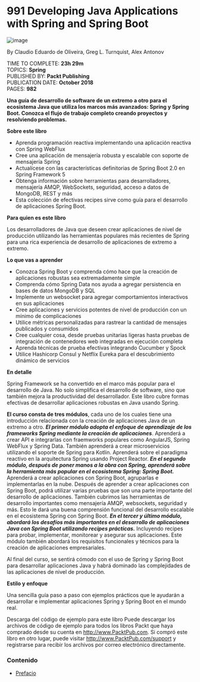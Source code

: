 # 991 Developing Java Applications with Spring and Spring Boot

![image](https://user-images.githubusercontent.com/23094588/126750182-f23b5847-f695-4500-aff0-ab8aa099d688.png)

By Claudio Eduardo de Oliveira, Greg L. Turnquist, Alex Antonov

TIME TO COMPLETE: **23h 29m**<br>
TOPICS: **Spring**<br>
PUBLISHED BY: **Packt Publishing**<br>
PUBLICATION DATE: **October 2018**<br>
PAGES: **982**<br>

**Una guía de desarrollo de software de un extremo a otro para el ecosistema Java que utiliza los marcos más avanzados: Spring y Spring Boot. Conozca el flujo de trabajo completo creando proyectos y resolviendo problemas.**

**Sobre este libro**

* Aprenda programación reactiva implementando una aplicación reactiva con Spring WebFlux
* Cree una aplicación de mensajería robusta y escalable con soporte de mensajería Spring
* Actualícese con las características definitorias de Spring Boot 2.0 en Spring Framework 5
* Obtenga información sobre herramientas para desarrolladores, mensajería AMQP, WebSockets, seguridad, acceso a datos de MongoDB, REST y más
* Esta colección de efectivas recipes sirve como guía para el desarrollo de aplicaciones Spring Boot.

**Para quien es este libro**

Los desarrolladores de Java que deseen crear aplicaciones de nivel de producción utilizando las herramientas populares más recientes de Spring para una rica experiencia de desarrollo de aplicaciones de extremo a extremo.

**Lo que vas a aprender**

* Conozca Spring Boot y comprenda cómo hace que la creación de aplicaciones robustas sea extremadamente simple
* Comprenda cómo Spring Data nos ayuda a agregar persistencia en bases de datos MongoDB y SQL
* Implemente un websocket para agregar comportamientos interactivos en sus aplicaciones
* Cree aplicaciones y servicios potentes de nivel de producción con un mínimo de complicaciones
* Utilice métricas personalizadas para rastrear la cantidad de mensajes publicados y consumidos
* Cree cualquier cosa, desde pruebas unitarias ligeras hasta pruebas de integración de contenedores web integradas en ejecución completa
* Aprenda técnicas de prueba efectivas integrando Cucumber y Spock
* Utilice Hashicorp Consul y Netflix Eureka para el descubrimiento dinámico de servicios

**En detalle**

Spring Framework se ha convertido en el marco más popular para el desarrollo de Java. No solo simplifica el desarrollo de software, sino que también mejora la productividad del desarrollador. Este libro cubre formas efectivas de desarrollar aplicaciones robustas en Java usando Spring.

**El curso consta de tres módulos**, cada uno de los cuales tiene una introducción relacionada con la creación de aplicaciones Java de un extremo a otro. ***El primer módulo adopta el enfoque de aprendizaje de los frameworks Spring mediante la creación de aplicaciones***. Aprenderá a crear API e integrarlas con fraemworks populares como AngularJS, Spring WebFlux y Spring Data. También aprenderá a crear microservicios utilizando el soporte de Spring para Kotlin. Aprenderá sobre el paradigma reactivo en la arquitectura Spring usando Project Reactor. ***En el segundo módulo, después de poner manos a la obra con Spring, aprenderá sobre la herramienta más popular en el ecosistema Spring: Spring Boot.*** Aprenderá a crear aplicaciones con Spring Boot, agruparlas e implementarlas en la nube. Después de aprender a crear aplicaciones con Spring Boot, podrá utilizar varias pruebas que son una parte importante del desarrollo de aplicaciones. También cubrimos las herramientas de desarrollo importantes como mensajería AMQP, websockets, seguridad y más. Esto le dará una buena comprensión funcional del desarrollo escalable en el ecosistema Spring con Spring Boot. ***En el tercer y último módulo, abordará los desafíos más importantes en el desarrollo de aplicaciones Java con Spring Boot utilizando recipes prácticas.*** Incluyendo recipes para probar, implementar, monitorear y asegurar sus aplicaciones. Este módulo también abordará los requisitos funcionales y técnicos para la creación de aplicaciones empresariales.

Al final del curso, se sentirá cómodo con el uso de Spring y Spring Boot para desarrollar aplicaciones Java y habrá dominado las complejidades de las aplicaciones de nivel de producción.

**Estilo y enfoque**

Una sencilla guía paso a paso con ejemplos prácticos que le ayudarán a desarrollar e implementar aplicaciones Spring y Spring Boot en el mundo real.

Descarga del código de ejemplo para este libro Puede descargar los archivos de código de ejemplo para todos los libros Packt que haya comprado desde su cuenta en http://www.PacktPub.com. Si compró este libro en otro lugar, puede visitar http://www.PacktPub.com/support y registrarse para recibir los archivos por correo electrónico directamente.

### Contenido

* [Prefacio](991_Developing_Java_Applications_with_Spring_and_Spring_Boot/00-Preface.md)
